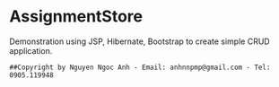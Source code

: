 # AssignmentStore

Demonstration using JSP, Hibernate, Bootstrap to create simple CRUD application.

    ##Copyright by Nguyen Ngoc Anh - Email: anhnnpmp@gmail.com - Tel: 0905.119948
